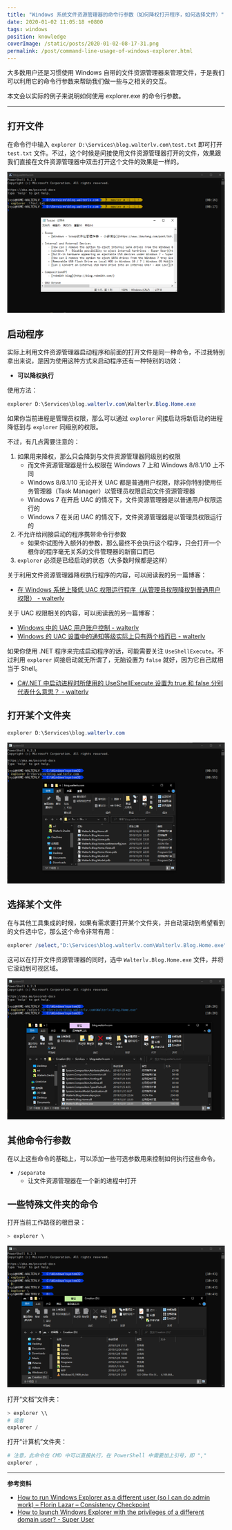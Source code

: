 ```yaml
---
title: "Windows 系统文件资源管理器的命令行参数（如何降权打开程序，如何选择文件）"
date: 2020-01-02 11:05:18 +0800
tags: windows
position: knowledge
coverImage: /static/posts/2020-01-02-08-17-31.png
permalink: /post/command-line-usage-of-windows-explorer.html
---
```


大多数用户还是习惯使用 Windows 自带的文件资源管理器来管理文件，于是我们可以利用它的命令行参数来帮助我们做一些与之相关的交互。

本文会以实际的例子来说明如何使用 explorer.exe 的命令行参数。

---

<div id="toc"></div>

## 打开文件

在命令行中输入 `explorer D:\Services\blog.walterlv.com\test.txt` 即可打开 `test.txt` 文件。不过，这个时候是间接使用文件资源管理器打开的文件，效果跟我们直接在文件资源管理器中双击打开这个文件的效果是一样的。

![使用文件资源管理器打开文件](/static/posts/2020-01-02-08-17-31.png)

## 启动程序

实际上利用文件资源管理器启动程序和前面的打开文件是同一种命令，不过我特别拿出来说，是因为使用这种方式来启动程序还有一种特别的功效：

- **可以降权执行**

使用方法：

```powershell
explorer D:\Services\blog.walterlv.com\Walterlv.Blog.Home.exe
```

如果你当前进程是管理员权限，那么可以通过 `explorer` 间接启动将新启动的进程降低到与 `explorer` 同级别的权限。

不过，有几点需要注意的：

1. 如果用来降权，那么只会降到与文件资源管理器同级别的权限
    - 而文件资源管理器是什么权限在 Windows 7 上和 Windows 8/8.1/10 上不同
    - Windows 8/8.1/10 无论开关 UAC 都是普通用户权限，除非你特别使用任务管理器（Task Manager）以管理员权限启动文件资源管理器
    - Windows 7 在开启 UAC 的情况下，文件资源管理器是以普通用户权限运行的
    - Windows 7 在关闭 UAC 的情况下，文件资源管理器是以管理员权限运行的
1. 不允许给间接启动的程序携带命令行参数
    - 如果你试图传入额外的参数，那么最终不会执行这个程序，只会打开一个根你的程序毫无关系的文件管理器的新窗口而已
1. `explorer` 必须是已经启动的状态（大多数时候都是这样）

关于利用文件资源管理器降权执行程序的内容，可以阅读我的另一篇博客：

- [在 Windows 系统上降低 UAC 权限运行程序（从管理员权限降权到普通用户权限） - walterlv](https://blog.walterlv.com/post/start-process-with-lowered-uac-privileges.html)

关于 UAC 权限相关的内容，可以阅读我的另一篇博客：

- [Windows 中的 UAC 用户账户控制 - walterlv](https://blog.walterlv.com/post/windows-user-account-control.html)
- [Windows 的 UAC 设置中的通知等级实际上只有两个档而已 - walterlv](https://blog.walterlv.com/post/there-are-only-two-settings-for-the-uac-slider.html)

如果你使用 .NET 程序来完成启动程序的话，可能需要关注 `UseShellExecute`。不过利用 `explorer` 间接启动就无所谓了，无脑设置为 `false` 就好，因为它自己就相当于 Shell。

- [C#/.NET 中启动进程时所使用的 UseShellExecute 设置为 true 和 false 分别代表什么意思？ - walterlv](https://blog.walterlv.com/post/use-shell-execute-in-process-start-info.html)

## 打开某个文件夹

```powershell
explorer D:\Services\blog.walterlv.com
```

![使用文件资源管理器打开文件夹](/static/posts/2020-01-02-08-56-00.png)

## 选择某个文件

在与其他工具集成的时候，如果有需求要打开某个文件夹，并自动滚动到希望看到的文件选中它，那么这个命令非常有用：

```powershell
explorer /select,"D:\Services\blog.walterlv.com\Walterlv.Blog.Home.exe"
```

这可以在打开文件资源管理器的同时，选中 `Walterlv.Blog.Home.exe` 文件，并将它滚动到可视区域。

![使用文件资源管理器选中文件](/static/posts/2020-01-02-10-21-03.png)

## 其他命令行参数

在以上这些命令的基础上，可以添加一些可选参数用来控制如何执行这些命令。

- `/separate`
    - 让文件资源管理器在一个新的进程中打开

## 一些特殊文件夹的命令

打开当前工作路径的根目录：

```powershell
> explorer \
```

![打开根目录](/static/posts/2020-01-02-10-49-33.png)

打开“文档”文件夹：

```powershell
> explorer \\
# 或者
explorer /
```

打开“计算机”文件夹：

```powershell
# 注意，此命令在 CMD 中可以直接执行，在 PowerShell 中需要加上引号，即 ","
explorer ,
```

---

**参考资料**

- [How to run Windows Explorer as a different user (so I can do admin work) – Florin Lazar – Consistency Checkpoint](https://blogs.msdn.microsoft.com/florinlazar/2005/09/17/how-to-run-windows-explorer-as-a-different-user-so-i-can-do-admin-work/)
- [How to launch Windows Explorer with the privileges of a different domain user? - Super User](https://superuser.com/a/591082/940098)


